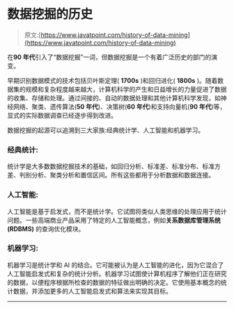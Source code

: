 # 数据挖掘的历史

> 原文:[https://www.javatpoint.com/history-of-data-mining](https://www.javatpoint.com/history-of-data-mining)

在**90 年代**引入了“数据挖掘”一词，但数据挖掘是一个有着广泛历史的部门的演变。

早期识别数据模式的技术包括贝叶斯定理( **1700s** )和回归进化( **1800s** )。随着数据集的规模和复杂程度越来越大，计算机科学的产生和日益增长的力量促进了数据的收集、存储和处理。通过间接的、自动的数据处理和其他计算机科学发现，如神经网络、聚类、遗传算法(**50 年代**)、决策树(**60 年代**)和支持向量机(**90 年代**)等，显式的实际数据调查已经逐步得到改进。

数据挖掘的起源可以追溯到三大家族:经典统计学、人工智能和机器学习。

### 经典统计:

统计学是大多数数据挖掘技术的基础，如回归分析、标准差、标准分布、标准方差、判别分析、聚类分析和置信区间。所有这些都用于分析数据和数据连接。

### 人工智能:

人工智能是基于启发式，而不是统计学。它试图将类似人类思维的处理应用于统计问题。一些高端商业产品采用了特定的人工智能概念，例如**关系数据库管理系统(RDBMS)** 的查询优化模块。

### 机器学习:

机器学习是统计学和 AI 的结合。它可能被认为是人工智能的进化，因为它混合了人工智能启发式和复杂的统计分析。机器学习试图使计算机程序了解他们正在研究的数据，以便程序根据所检查的数据的特征做出明确的决定。它使用基本概念的统计数据，并添加更多的人工智能启发式和算法来实现其目标。

* * *